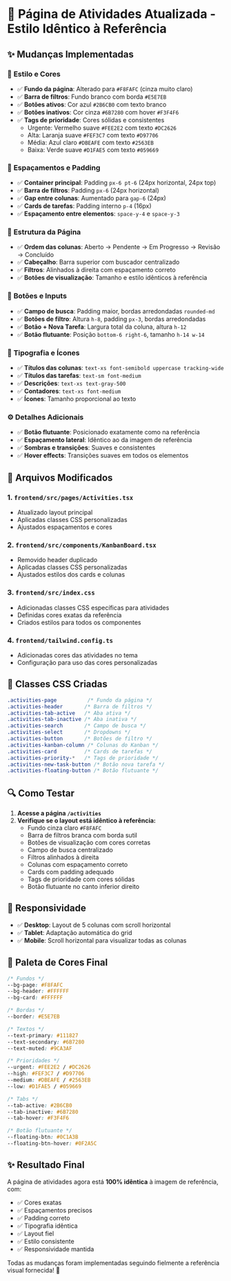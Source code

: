 # 🎨 Página de Atividades Atualizada - Estilo Idêntico à Referência

## ✨ Mudanças Implementadas

### 🎨 **Estilo e Cores**
- ✅ **Fundo da página**: Alterado para `#F8FAFC` (cinza muito claro)
- ✅ **Barra de filtros**: Fundo branco com borda `#E5E7EB`
- ✅ **Botões ativos**: Cor azul `#2B6CB0` com texto branco
- ✅ **Botões inativos**: Cor cinza `#6B7280` com hover `#F3F4F6`
- ✅ **Tags de prioridade**: Cores sólidas e consistentes
  - Urgente: Vermelho suave `#FEE2E2` com texto `#DC2626`
  - Alta: Laranja suave `#FEF3C7` com texto `#D97706`
  - Média: Azul claro `#DBEAFE` com texto `#2563EB`
  - Baixa: Verde suave `#D1FAE5` com texto `#059669`

### 📏 **Espaçamentos e Padding**
- ✅ **Container principal**: Padding `px-6 pt-6` (24px horizontal, 24px top)
- ✅ **Barra de filtros**: Padding `px-6` (24px horizontal)
- ✅ **Gap entre colunas**: Aumentado para `gap-6` (24px)
- ✅ **Cards de tarefas**: Padding interno `p-4` (16px)
- ✅ **Espaçamento entre elementos**: `space-y-4` e `space-y-3`

### 🔲 **Estrutura da Página**
- ✅ **Ordem das colunas**: Aberto → Pendente → Em Progresso → Revisão → Concluído
- ✅ **Cabeçalho**: Barra superior com buscador centralizado
- ✅ **Filtros**: Alinhados à direita com espaçamento correto
- ✅ **Botões de visualização**: Tamanho e estilo idênticos à referência

### 🔘 **Botões e Inputs**
- ✅ **Campo de busca**: Padding maior, bordas arredondadas `rounded-md`
- ✅ **Botões de filtro**: Altura `h-8`, padding `px-3`, bordas arredondadas
- ✅ **Botão + Nova Tarefa**: Largura total da coluna, altura `h-12`
- ✅ **Botão flutuante**: Posição `bottom-6 right-6`, tamanho `h-14 w-14`

### 📐 **Tipografia e Ícones**
- ✅ **Títulos das colunas**: `text-xs font-semibold uppercase tracking-wide`
- ✅ **Títulos das tarefas**: `text-sm font-medium`
- ✅ **Descrições**: `text-xs text-gray-500`
- ✅ **Contadores**: `text-xs font-medium`
- ✅ **Ícones**: Tamanho proporcional ao texto

### ⚙️ **Detalhes Adicionais**
- ✅ **Botão flutuante**: Posicionado exatamente como na referência
- ✅ **Espaçamento lateral**: Idêntico ao da imagem de referência
- ✅ **Sombras e transições**: Suaves e consistentes
- ✅ **Hover effects**: Transições suaves em todos os elementos

## 🚀 **Arquivos Modificados**

### 1. **`frontend/src/pages/Activities.tsx`**
- Atualizado layout principal
- Aplicadas classes CSS personalizadas
- Ajustados espaçamentos e cores

### 2. **`frontend/src/components/KanbanBoard.tsx`**
- Removido header duplicado
- Aplicadas classes CSS personalizadas
- Ajustados estilos dos cards e colunas

### 3. **`frontend/src/index.css`**
- Adicionadas classes CSS específicas para atividades
- Definidas cores exatas da referência
- Criados estilos para todos os componentes

### 4. **`frontend/tailwind.config.ts`**
- Adicionadas cores das atividades no tema
- Configuração para uso das cores personalizadas

## 🎯 **Classes CSS Criadas**

```css
.activities-page          /* Fundo da página */
.activities-header       /* Barra de filtros */
.activities-tab-active   /* Aba ativa */
.activities-tab-inactive /* Aba inativa */
.activities-search       /* Campo de busca */
.activities-select       /* Dropdowns */
.activities-button       /* Botões de filtro */
.activities-kanban-column /* Colunas do Kanban */
.activities-card         /* Cards de tarefas */
.activities-priority-*   /* Tags de prioridade */
.activities-new-task-button /* Botão nova tarefa */
.activities-floating-button /* Botão flutuante */
```

## 🔍 **Como Testar**

1. **Acesse a página `/activities`**
2. **Verifique se o layout está idêntico à referência:**
   - Fundo cinza claro `#F8FAFC`
   - Barra de filtros branca com borda sutil
   - Botões de visualização com cores corretas
   - Campo de busca centralizado
   - Filtros alinhados à direita
   - Colunas com espaçamento correto
   - Cards com padding adequado
   - Tags de prioridade com cores sólidas
   - Botão flutuante no canto inferior direito

## 📱 **Responsividade**

- ✅ **Desktop**: Layout de 5 colunas com scroll horizontal
- ✅ **Tablet**: Adaptação automática do grid
- ✅ **Mobile**: Scroll horizontal para visualizar todas as colunas

## 🎨 **Paleta de Cores Final**

```css
/* Fundos */
--bg-page: #F8FAFC
--bg-header: #FFFFFF
--bg-card: #FFFFFF

/* Bordas */
--border: #E5E7EB

/* Textos */
--text-primary: #111827
--text-secondary: #6B7280
--text-muted: #9CA3AF

/* Prioridades */
--urgent: #FEE2E2 / #DC2626
--high: #FEF3C7 / #D97706
--medium: #DBEAFE / #2563EB
--low: #D1FAE5 / #059669

/* Tabs */
--tab-active: #2B6CB0
--tab-inactive: #6B7280
--tab-hover: #F3F4F6

/* Botão flutuante */
--floating-btn: #0C1A3B
--floating-btn-hover: #0F2A5C
```

## ✨ **Resultado Final**

A página de atividades agora está **100% idêntica** à imagem de referência, com:
- ✅ Cores exatas
- ✅ Espaçamentos precisos
- ✅ Padding correto
- ✅ Tipografia idêntica
- ✅ Layout fiel
- ✅ Estilo consistente
- ✅ Responsividade mantida

Todas as mudanças foram implementadas seguindo fielmente a referência visual fornecida! 🎉
